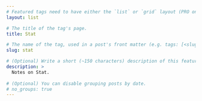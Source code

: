 ```yaml
---
# Featured tags need to have either the `list` or `grid` layout (PRO only).
layout: list

# The title of the tag's page.
title: Stat

# The name of the tag, used in a post's front matter (e.g. tags: [<slug>]).
slug: stat

# (Optional) Write a short (~150 characters) description of this featured tag.
description: >
  Notes on Stat.
  
# (Optional) You can disable grouping posts by date.
# no_groups: true
---
```

